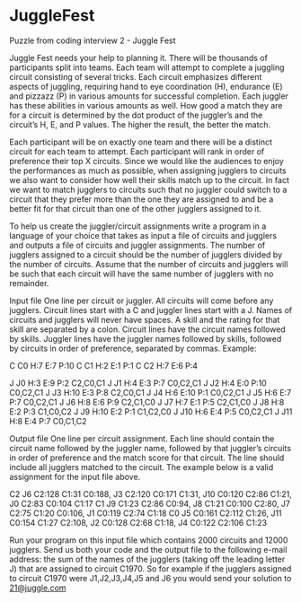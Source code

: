 # JuggleFest
Puzzle from coding interview
2 - Juggle Fest

Juggle Fest needs your help to planning it. There will be thousands of
participants split into teams. Each team will attempt to complete a
juggling circuit consisting of several tricks. Each circuit emphasizes
different aspects of juggling, requiring hand to eye coordination (H),
endurance (E) and pizzazz (P) in various amounts for successful completion.
Each juggler has these abilities in various amounts as well. How good a
match they are for a circuit is determined by the dot product of the
juggler’s and the circuit’s H, E, and P values. The higher the result, the
better the match.

Each participant will be on exactly one team and there will be a distinct
circuit for each team to attempt. Each participant will rank in order of
preference their top X circuits. Since we would like the audiences to enjoy
the performances as much as possible, when assigning jugglers to circuits
we also want to consider how well their skills match up to the circuit. In
fact we want to match jugglers to circuits such that no juggler could
switch to a circuit that they prefer more than the one they are assigned to
and be a better fit for that circuit than one of the other jugglers
assigned to it.

To help us create the juggler/circuit assignments write a program in a
language of your choice that takes as input a file of circuits and jugglers
and outputs a file of circuits and juggler assignments. The number of
jugglers assigned to a circuit should be the number of jugglers divided by
the number of circuits. Assume that the number of circuits and jugglers
will be such that each circuit will have the same number of jugglers with
no remainder.

Input file
One line per circuit or juggler. All circuits will come before any
jugglers. Circuit lines start with a C and juggler lines start with a J.
Names of circuits and jugglers will never have spaces. A skill and the
rating for that skill are separated by a colon. Circuit lines have the
circuit names followed by skills. Juggler lines have the juggler names
followed by skills, followed by circuits in order of preference, separated
by commas. Example:

C C0 H:7 E:7 P:10
C C1 H:2 E:1 P:1
C C2 H:7 E:6 P:4

J J0 H:3 E:9 P:2 C2,C0,C1
J J1 H:4 E:3 P:7 C0,C2,C1
J J2 H:4 E:0 P:10 C0,C2,C1
J J3 H:10 E:3 P:8 C2,C0,C1
J J4 H:6 E:10 P:1 C0,C2,C1
J J5 H:6 E:7 P:7 C0,C2,C1
J J6 H:8 E:6 P:9 C2,C1,C0
J J7 H:7 E:1 P:5 C2,C1,C0
J J8 H:8 E:2 P:3 C1,C0,C2
J J9 H:10 E:2 P:1 C1,C2,C0
J J10 H:6 E:4 P:5 C0,C2,C1
J J11 H:8 E:4 P:7 C0,C1,C2

Output file
One line per circuit assignment. Each line should contain the circuit name
followed by the juggler name, followed by that juggler’s circuits in order
of preference and the match score for that circuit. The line should include
all jugglers matched to the circuit. The example below is a valid
assignment for the input file above.

C2 J6 C2:128 C1:31 C0:188, J3 C2:120 C0:171 C1:31, J10 C0:120 C2:86 C1:21, J0 C2:83 C0:104 C1:17 
C1 J9 C1:23 C2:86 C0:94, J8 C1:21 C0:100 C2:80, J7 C2:75 C1:20 C0:106, J1 C0:119 C2:74 C1:18 
C0 J5 C0:161 C2:112 C1:26, J11 C0:154 C1:27 C2:108, J2 C0:128 C2:68 C1:18, J4 C0:122 C2:106 C1:23

Run your program on this input file which contains 2000 circuits and 12000
jugglers. Send us both your code and the output file to the following
e-mail address: the sum of the names of the jugglers (taking off the
leading letter J) that are assigned to circuit C1970. So for
example if the jugglers assigned to circuit C1970 were J1,J2,J3,J4,J5 and
J6 you would send your solution to 21@juggle.com
